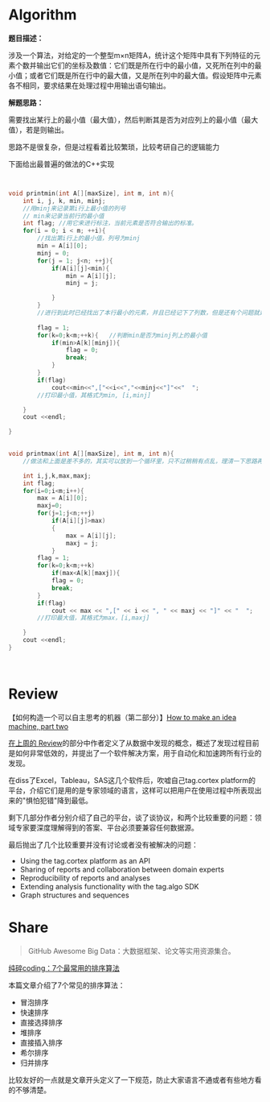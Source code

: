 # Algorithm


**题目描述：**



 涉及一个算法，对给定的一个整型m×n矩阵A，统计这个矩阵中具有下列特征的元素个数并输出它们的坐标及数值：它们既是所在行中的最小值，又死所在列中的最小值；或者它们既是所在行中的最大值，又是所在列中的最大值。假设矩阵中元素各不相同，要求结果在处理过程中用输出语句输出。
 
 
 
**解题思路：**

 需要找出某行上的最小值（最大值），然后判断其是否为对应列上的最小值（最大值），若是则输出。
 
 思路不是很复杂，但是过程看着比较繁琐，比较考研自己的逻辑能力
 
下面给出最普遍的做法的C++实现

```C++


void printmin(int A[][maxSize], int m, int n){
    int i, j, k, min, minj;
    //用minj来记录第i行上最小值的列号
    // min来记录当前行的最小值
    int flag; //用它来进行标注，当前元素是否符合输出的标准。
    for(i = 0; i < m; ++i){
        //找出第i行上的最小值，列号为minj
        min = A[i][0];
        minj = 0;
        for(j = 1; j<n; ++j){
            if(A[i][j]<min){
                min = A[i][j];
                minj = j;

            }
        }
        //进行到此时已经找出了本行最小的元素，并且已经记下了列数，但是还有个问题就是要验证一下这个元素是不是在本列也是最小，如果是，那么符合输出标准，如何不是，那么不符合，继续扫描下一行。
                
        flag = 1;
        for(k=0;k<m;++k){   //判断min是否为minj列上的最小值
            if(min>A[k][minj]){
                flag = 0;
                break;
            }
        }
        if(flag)
            cout<<min<<",["<<i<<","<<minj<<"]"<<"  ";
        //打印最小值，其格式为min, [i,minj]

    }
    cout <<endl;

}

    
void printmax(int A[][maxSize], int m, int n){
    //做法和上面是差不多的，其实可以放到一个循环里，只不过稍稍有点乱，理清一下思路再写就好啦。

    int i,j,k,max,maxj;
    int flag;
    for(i=0;i<m;i++){
        max = A[i][0];
        maxj=0;
        for(j=1;j<n;++j)
            if(A[i][j]>max)
            {
                max = A[i][j];
                maxj = j;
            }
        flag = 1;
        for(k=0;k<m;++k)
            if(max<A[k][maxj]){
            flag = 0;
            break;
        }
        if(flag)
            cout << max << ",[" << i << ", " << maxj << "]" << "  ";
        //打印最大值，其格式为max，[i,maxj]

    }
    cout <<endl;
}




```
# Review
【如何构造一个可以自主思考的机器（第二部分）】[How to make an idea machine, part two](https://towardsdatascience.com/how-to-make-an-idea-machine-part-two-24ba330508d6)




[在上周的 Review](https://github.com/angel-star/ARTS/tree/master/2018_07_22#review)的部分中作者定义了从数据中发现的概念，概述了发现过程目前是如何非常低效的，并提出了一个软件解决方案，用于自动化和加速跨所有行业的发现。


在diss了Excel，Tableau，SAS这几个软件后，吹嘘自己tag.cortex platform的平台，介绍它们是用的是专家领域的语言，这样可以把用户在使用过程中所表现出来的"惧怕犯错"降到最低。


剩下几部分作者分别介绍了自己的平台，谈了谈协议，和两个比较重要的问题：领域专家要深度理解得到的答案、平台必须要兼容任何数据源。

最后抛出了几个比较重要并没有讨论或者没有被解决的问题：

  
  - Using the tag.cortex platform as an API
  - Sharing of reports and collaboration between domain experts
  - Reproducibility of reports and analyses
  - Extending analysis functionality with the tag.algo SDK
  - Graph structures and sequences




# Share

> GitHub Awesome Big Data：大数据框架、论文等实用资源集合。
  
[纯碎coding：7个最常用的排序算法](https://mp.weixin.qq.com/s/rQ-dtjpzBfirysqdhsRUIg)

本篇文章介绍了7个常见的排序算法：

- 冒泡排序
- 快速排序
- 直接选择排序
- 堆排序
- 直接插入排序
- 希尔排序
- 归并排序


比较友好的一点就是文章开头定义了一下规范，防止大家语言不通或者有些地方看的不够清楚。





